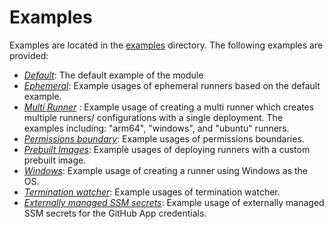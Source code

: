 # Examples

Examples are located in the [examples](https://github.com/github-aws-runners/terraform-aws-github-runner/tree/main/examples) directory. The following examples are provided:

- _[Default](default.md)_: The default example of the module
- _[Ephemeral](ephemeral.md)_: Example usages of ephemeral runners based on the default example.
- _[Multi Runner](multi-runner.md)_ : Example usage of creating a multi runner which creates multiple runners/ configurations with a single deployment. The examples including: "arm64", "windows", and "ubuntu" runners.
- _[Permissions boundary](permissions-boundary.md)_: Example usages of permissions boundaries.
- _[Prebuilt Images](prebuilt.md)_: Example usages of deploying runners with a custom prebuilt image.
- _[Windows](windows.md)_: Example usage of creating a runner using Windows as the OS.
- _[Termination watcher](termination-watcher.md)_: Example usages of termination watcher.
- _[Externally managed SSM secrets](external-managed-ssm-secrets.md)_: Example usage of externally managed SSM secrets for the GitHub App credentials.
